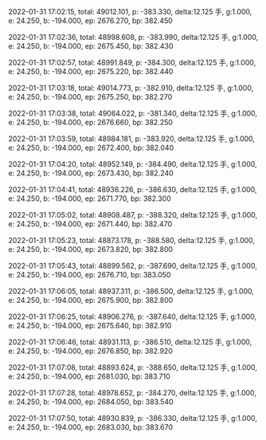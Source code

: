 2022-01-31 17:02:15, total: 49012.101, p: -383.330, delta:12.125 手, g:1.000, e: 24.250, b: -194.000, ep: 2676.270, bp: 382.450

2022-01-31 17:02:36, total: 48998.608, p: -383.990, delta:12.125 手, g:1.000, e: 24.250, b: -194.000, ep: 2675.450, bp: 382.430

2022-01-31 17:02:57, total: 48991.849, p: -384.300, delta:12.125 手, g:1.000, e: 24.250, b: -194.000, ep: 2675.220, bp: 382.440

2022-01-31 17:03:18, total: 49014.773, p: -382.910, delta:12.125 手, g:1.000, e: 24.250, b: -194.000, ep: 2675.250, bp: 382.270

2022-01-31 17:03:38, total: 49064.022, p: -381.340, delta:12.125 手, g:1.000, e: 24.250, b: -194.000, ep: 2676.660, bp: 382.250

2022-01-31 17:03:59, total: 48984.181, p: -383.920, delta:12.125 手, g:1.000, e: 24.250, b: -194.000, ep: 2672.400, bp: 382.040

2022-01-31 17:04:20, total: 48952.149, p: -384.490, delta:12.125 手, g:1.000, e: 24.250, b: -194.000, ep: 2673.430, bp: 382.240

2022-01-31 17:04:41, total: 48936.226, p: -386.630, delta:12.125 手, g:1.000, e: 24.250, b: -194.000, ep: 2671.770, bp: 382.300

2022-01-31 17:05:02, total: 48908.487, p: -388.320, delta:12.125 手, g:1.000, e: 24.250, b: -194.000, ep: 2671.440, bp: 382.470

2022-01-31 17:05:23, total: 48873.178, p: -388.580, delta:12.125 手, g:1.000, e: 24.250, b: -194.000, ep: 2673.820, bp: 382.800

2022-01-31 17:05:43, total: 48899.562, p: -387.690, delta:12.125 手, g:1.000, e: 24.250, b: -194.000, ep: 2676.710, bp: 383.050

2022-01-31 17:06:05, total: 48937.311, p: -386.500, delta:12.125 手, g:1.000, e: 24.250, b: -194.000, ep: 2675.900, bp: 382.800

2022-01-31 17:06:25, total: 48906.276, p: -387.640, delta:12.125 手, g:1.000, e: 24.250, b: -194.000, ep: 2675.640, bp: 382.910

2022-01-31 17:06:46, total: 48931.113, p: -386.510, delta:12.125 手, g:1.000, e: 24.250, b: -194.000, ep: 2676.850, bp: 382.920

2022-01-31 17:07:08, total: 48893.624, p: -388.650, delta:12.125 手, g:1.000, e: 24.250, b: -194.000, ep: 2681.030, bp: 383.710

2022-01-31 17:07:28, total: 48978.652, p: -384.270, delta:12.125 手, g:1.000, e: 24.250, b: -194.000, ep: 2684.050, bp: 383.540

2022-01-31 17:07:50, total: 48930.839, p: -386.330, delta:12.125 手, g:1.000, e: 24.250, b: -194.000, ep: 2683.030, bp: 383.670